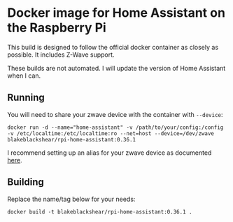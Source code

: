 # Docker image for Home Assistant on the Raspberry Pi
This build is designed to follow the official docker container as closely as
possible. It includes Z-Wave support.

These builds are not automated. I will update the version of Home Assistant
when I can.

## Running
You will need to share your zwave device with the container with `--device`:
```
docker run -d --name="home-assistant" -v /path/to/your/config:/config -v /etc/localtime:/etc/localtime:ro --net=host --device=/dev/zwave blakeblackshear/rpi-home-assistant:0.36.1
```

I recommend setting up an alias for your zwave device as documented [here](http://hintshop.ludvig.co.nz/show/persistent-names-usb-serial-devices/).

## Building
Replace the name/tag below for your needs:
```
docker build -t blakeblackshear/rpi-home-assistant:0.36.1 .
```

